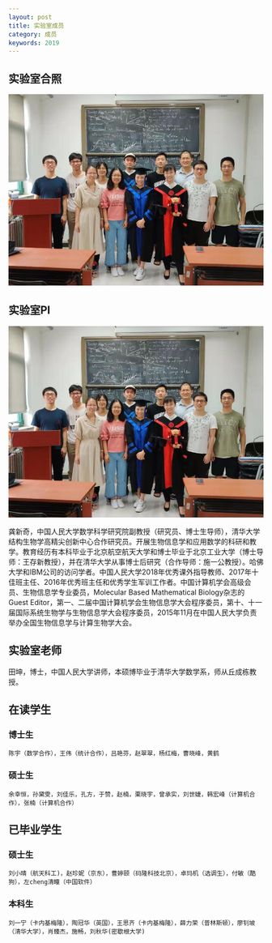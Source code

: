 ```yaml
---
layout: post
title: 实验室成员
category: 成员
keywords: 2019
---
```



## 实验室合照

![cover](https://github.com/MIALAB-RUC/MIALAB-RUC.github.io/blob/master/image/group2.jpg)

## 实验室PI

![cover](https://raw.githubusercontent.com/MIALAB-RUC/MIALAB-RUC.github.io/master/image/group2.jpg)

   龚新奇，中国人民大学数学科学研究院副教授（研究员、博士生导师），清华大学结构生物学高精尖创新中心合作研究员。开展生物信息学和应用数学的科研和教学。教育经历有本科毕业于北京航空航天大学和博士毕业于北京工业大学（博士导师：王存新教授），并在清华大学从事博士后研究（合作导师：施一公教授）。哈佛大学和IBM公司的访问学者。中国人民大学2018年优秀课外指导教师、2017年十佳班主任、2016年优秀班主任和优秀学生军训工作者。中国计算机学会高级会员、生物信息学专业委员，Molecular Based Mathematical Biology杂志的Guest Editor，第一、二届中国计算机学会生物信息学大会程序委员，第十、十一届国际系统生物学与生物信息学大会程序委员，2015年11月在中国人民大学负责举办全国生物信息学与计算生物学大会。
## 实验室老师

   田坤，博士，中国人民大学讲师，本硕博毕业于清华大学数学系，师从丘成栋教授。

## 在读学生

### 博士生

    陈宇（数学合作），王伟（统计合作），吕艳芬，赵翠翠，杨红梅，曹晓峰，黄鹤

### 硕士生

    余幸恒，孙黛雯，刘佳乐，孔方，于赞，赵楠，栗晓宇，曾承实，刘世婕，韩宏峰（计算机合作），张楠（计算机合作）


## 已毕业学生

### 硕士生

    刘小晴（航天科工)，赵珍妮（京东），曹婷颐（码隆科技北京），卓玛机（选调生），付敏（酷狗），左cheng清瞳（中国软件）

### 本科生

    刘一宁（卡内基梅隆），陶冠华（英国），王思齐（卡内基梅隆），薛力荣（普林斯顿），廖钊坡（清华大学），肖臻杰，施畅，刘秋华(密歇根大学)



